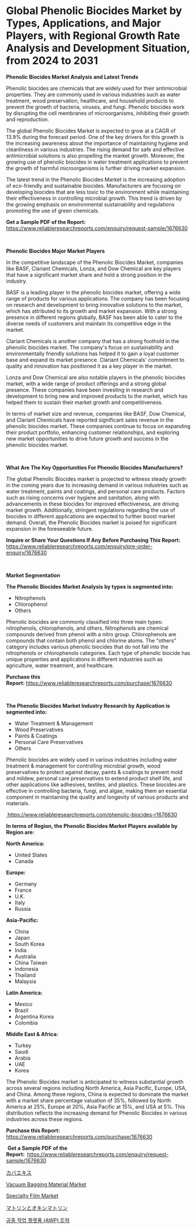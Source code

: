 <p><h1>Global Phenolic Biocides Market by Types, Applications, and Major Players, with Regional Growth Rate Analysis and Development Situation, from 2024 to 2031</h1></p><p><strong>Phenolic Biocides Market Analysis and Latest Trends</strong></p>
<p><p>Phenolic biocides are chemicals that are widely used for their antimicrobial properties. They are commonly used in various industries such as water treatment, wood preservation, healthcare, and household products to prevent the growth of bacteria, viruses, and fungi. Phenolic biocides work by disrupting the cell membranes of microorganisms, inhibiting their growth and reproduction.</p><p>The global Phenolic Biocides Market is expected to grow at a CAGR of 13.9% during the forecast period. One of the key drivers for this growth is the increasing awareness about the importance of maintaining hygiene and cleanliness in various industries. The rising demand for safe and effective antimicrobial solutions is also propelling the market growth. Moreover, the growing use of phenolic biocides in water treatment applications to prevent the growth of harmful microorganisms is further driving market expansion.</p><p>The latest trend in the Phenolic Biocides Market is the increasing adoption of eco-friendly and sustainable biocides. Manufacturers are focusing on developing biocides that are less toxic to the environment while maintaining their effectiveness in controlling microbial growth. This trend is driven by the growing emphasis on environmental sustainability and regulations promoting the use of green chemicals.</p></p>
<p><strong>Get a Sample PDF of the Report:&nbsp;</strong> <a href="https://www.reliableresearchreports.com/enquiry/request-sample/1676630">https://www.reliableresearchreports.com/enquiry/request-sample/1676630</a></p>
<p>&nbsp;</p>
<p><strong>Phenolic Biocides Major Market Players</strong></p>
<p><p>In the competitive landscape of the Phenolic Biocides Market, companies like BASF, Clariant Chemicals, Lonza, and Dow Chemical are key players that have a significant market share and hold a strong position in the industry.</p><p>BASF is a leading player in the phenolic biocides market, offering a wide range of products for various applications. The company has been focusing on research and development to bring innovative solutions to the market, which has attributed to its growth and market expansion. With a strong presence in different regions globally, BASF has been able to cater to the diverse needs of customers and maintain its competitive edge in the market.</p><p>Clariant Chemicals is another company that has a strong foothold in the phenolic biocides market. The company's focus on sustainability and environmentally friendly solutions has helped it to gain a loyal customer base and expand its market presence. Clariant Chemicals' commitment to quality and innovation has positioned it as a key player in the market.</p><p>Lonza and Dow Chemical are also notable players in the phenolic biocides market, with a wide range of product offerings and a strong global presence. These companies have been investing in research and development to bring new and improved products to the market, which has helped them to sustain their market growth and competitiveness.</p><p>In terms of market size and revenue, companies like BASF, Dow Chemical, and Clariant Chemicals have reported significant sales revenue in the phenolic biocides market. These companies continue to focus on expanding their product portfolio, enhancing customer relationships, and exploring new market opportunities to drive future growth and success in the phenolic biocides market.</p></p>
<p>&nbsp;</p>
<p><strong>What Are The Key Opportunities For Phenolic Biocides Manufacturers?</strong></p>
<p><p>The global Phenolic Biocides market is projected to witness steady growth in the coming years due to increasing demand in various industries such as water treatment, paints and coatings, and personal care products. Factors such as rising concerns over hygiene and sanitation, along with advancements in these biocides for improved effectiveness, are driving market growth. Additionally, stringent regulations regarding the use of biocides in different applications are expected to further boost market demand. Overall, the Phenolic Biocides market is poised for significant expansion in the foreseeable future.</p></p>
<p><strong>Inquire or Share Your Questions If Any Before Purchasing This Report:</strong> <a href="https://www.reliableresearchreports.com/enquiry/pre-order-enquiry/1676630">https://www.reliableresearchreports.com/enquiry/pre-order-enquiry/1676630</a></p>
<p>&nbsp;</p>
<p><strong>Market Segmentation</strong></p>
<p><strong>The Phenolic Biocides Market Analysis by types is segmented into:</strong></p>
<p><ul><li>Nitrophenols</li><li>Chlorophenol</li><li>Others</li></ul></p>
<p><p>Phenolic biocides are commonly classified into three main types: nitrophenols, chlorophenols, and others. Nitrophenols are chemical compounds derived from phenol with a nitro group. Chlorophenols are compounds that contain both phenol and chlorine atoms. The "others" category includes various phenolic biocides that do not fall into the nitrophenols or chlorophenols categories. Each type of phenolic biocide has unique properties and applications in different industries such as agriculture, water treatment, and healthcare.</p></p>
<p><strong>Purchase this Report:&nbsp;</strong><a href="https://www.reliableresearchreports.com/purchase/1676630">https://www.reliableresearchreports.com/purchase/1676630</a></p>
<p>&nbsp;</p>
<p><strong>The Phenolic Biocides Market Industry Research by Application is segmented into:</strong></p>
<p><ul><li>Water Treatment & Management</li><li>Wood Preservatives</li><li>Paints & Coatings</li><li>Personal Care Preservatives</li><li>Others</li></ul></p>
<p><p>Phenolic biocides are widely used in various industries including water treatment & management for controlling microbial growth, wood preservatives to protect against decay, paints & coatings to prevent mold and mildew, personal care preservatives to extend product shelf life, and other applications like adhesives, textiles, and plastics. These biocides are effective in controlling bacteria, fungi, and algae, making them an essential component in maintaining the quality and longevity of various products and materials.</p></p>
<p><a href="https://www.reliableresearchreports.com/phenolic-biocides-r1676630">&nbsp;https://www.reliableresearchreports.com/phenolic-biocides-r1676630</a></p>
<p><strong>In terms of Region, the Phenolic Biocides Market Players available by Region are:</strong></p>
<p>
    <p> <strong> North America: </strong>
        <ul>
            <li>United States</li>
            <li>Canada</li>
        </ul>
        </p> 
    <p> <strong> Europe: </strong>
        <ul>
            <li>Germany</li>
            <li>France</li>
            <li>U.K.</li>
            <li>Italy</li>
            <li>Russia</li>
        </ul>
        </p> 
    <p> <strong> Asia-Pacific: </strong>
        <ul>
            <li>China</li>
            <li>Japan</li>
            <li>South Korea</li>
            <li>India</li>
            <li>Australia</li>
            <li>China Taiwan</li>
            <li>Indonesia</li>
            <li>Thailand</li>
            <li>Malaysia</li>
        </ul>
        </p> 
    <p> <strong> Latin America: </strong>
        <ul>
            <li>Mexico</li>
            <li>Brazil</li>
            <li>Argentina Korea</li>
            <li>Colombia</li>
        </ul>
        </p> 
    <p> <strong> Middle East & Africa: </strong>
        <ul>
            <li>Turkey</li>
            <li>Saudi</li>
            <li>Arabia</li>
            <li>UAE</li>
            <li>Korea</li>
        </ul>
    </p>
    </p>
<p><p>The Phenolic Biocides market is anticipated to witness substantial growth across several regions including North America, Asia Pacific, Europe, USA, and China. Among these regions, China is expected to dominate the market with a market share percentage valuation of 35%, followed by North America at 25%, Europe at 20%, Asia Pacific at 15%, and USA at 5%. This distribution reflects the increasing demand for Phenolic Biocides in various industries across these regions.</p></p>
<p><strong>Purchase this Report: </strong><a href="https://www.reliableresearchreports.com/purchase/1676630">https://www.reliableresearchreports.com/purchase/1676630</a></p>
<p>&nbsp;<strong>Get a Sample PDF of the Report:&nbsp;&nbsp;</strong><a href="https://www.reliableresearchreports.com/enquiry/request-sample/1676630">https://www.reliableresearchreports.com/enquiry/request-sample/1676630</a></p>
<p><strong></strong></p>
<p><p><a href="https://medium.com/@diegomoen2016/%E3%82%AB%E3%83%AF%E3%82%A8%E3%82%AD%E3%82%B9%E5%B8%82%E5%A0%B4%E3%81%AE%E8%A6%8F%E6%A8%A1%E3%81%AF-%E5%B9%B4%E5%B9%B3%E5%9D%87%E6%88%90%E9%95%B7%E7%8E%87-%E3%81%A7%E6%88%90%E9%95%B7%E3%81%97%E3%81%A6%E3%81%8A%E3%82%8A-%E5%B8%82%E5%A0%B4%E3%82%BB%E3%82%B0%E3%83%A1%E3%83%B3%E3%83%86%E3%83%BC%E3%82%B7%E3%83%A7%E3%83%B3-%E6%88%90%E9%95%B7-%E3%81%8A%E3%82%88%E3%81%B32024%E5%B9%B4%E3%81%8B%E3%82%892031%E5%B9%B4%E3%81%BE%E3%81%A7%E3%81%AE%E4%BA%88%E6%B8%AC%E3%81%AB%E3%82%88%E3%82%8B%E5%88%86%E6%9E%90%E3%81%8C%E7%B6%B2%E7%BE%85%E3%81%95%E3%82%8C%E3%81%A6%E3%81%84%E3%81%BE%E3%81%99-766a2d1f9b68">カバエキス</a></p><p><a href="https://github.com/anggakarna133/Market-Research-Report-List-1/blob/main/vacuum-bagging-material-market.md">Vacuum Bagging Material Market</a></p><p><a href="https://github.com/sleepman642/Market-Research-Report-List-1/blob/main/specialty-film-market.md">Specialty Film Market</a></p><p><a href="https://medium.com/@diegomoen2016/%E3%83%9E%E3%83%88%E3%83%AA%E3%83%B3%E3%81%8A%E3%82%88%E3%81%B3%E3%82%AA%E3%82%AD%E3%82%B7%E3%83%9E%E3%83%88%E3%83%AA%E3%83%B3%E5%B8%82%E5%A0%B4%E3%81%AE%E8%A6%8F%E6%A8%A1-%E5%B8%82%E5%A0%B4%E3%82%BB%E3%82%B0%E3%83%A1%E3%83%B3%E3%83%86%E3%83%BC%E3%82%B7%E3%83%A7%E3%83%B3-%E5%B8%82%E5%A0%B4%E5%8B%95%E5%90%91-%E6%88%90%E9%95%B7%E5%88%86%E6%9E%90%E4%BA%88%E6%B8%AC%E3%81%AF2031%E5%B9%B4%E3%81%BE%E3%81%A7%E7%B6%9A%E3%81%8F-2beb767e6923">マトリンとオキシマトリン</a></p><p><a href="https://medium.com/@arthuralety6767836754/%EA%B3%A0%EA%B0%80-%EC%9E%91%EC%97%85%EB%8C%80-awp-%ED%8A%B8%EB%9F%AD-%EC%8B%9C%EC%9E%A5-%EA%B7%9C%EB%AA%A8%EB%8A%94-%EC%97%B0%ED%8F%89%EA%B7%A0-%EC%84%B1%EC%9E%A5%EB%A5%A0-%EB%A1%9C-%EC%84%B1%EC%9E%A5%ED%95%98%EA%B3%A0-%EC%9E%88%EC%9C%BC%EB%A9%B0-%EC%9D%B4-%EB%B3%B4%EA%B3%A0%EC%84%9C%EB%8A%94-%EC%9C%A0%ED%98%95-%EC%9D%91%EC%9A%A9-%EC%84%B1%EC%9E%A5-%EB%B0%8F-2024%EB%85%84%EB%B6%80%ED%84%B0-2031%EB%85%84%EA%B9%8C%EC%A7%80%EC%9D%98-%EC%98%88%EC%B8%A1-%EB%B6%84%EC%84%9D%EC%9D%84-%EB%8B%A4%EB%A3%A8%EA%B3%A0-%EC%9E%88%EC%8A%B5%EB%8B%88%EB%8B%A4-da67cb39a10d">공중 작업 플랫폼 (AWP) 트럭</a></p></p>